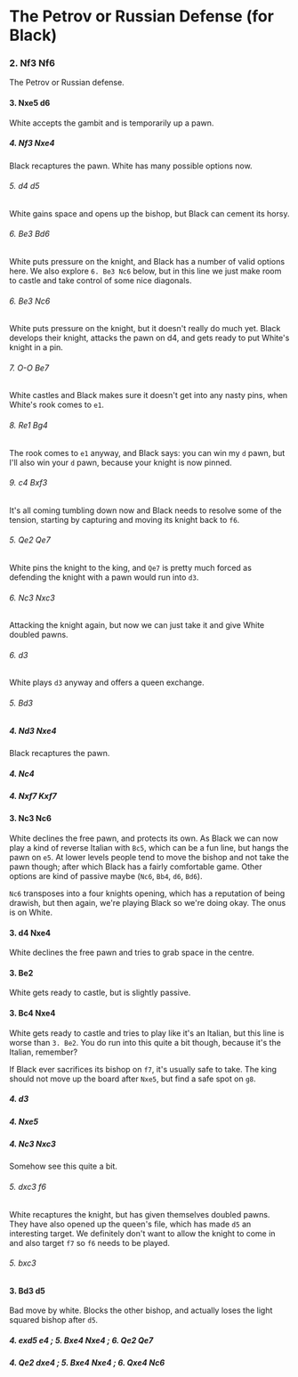 # The Petrov or Russian Defense (for Black)

### 2. Nf3 Nf6

The Petrov or Russian defense.

#### 3. Nxe5 d6

White accepts the gambit and is temporarily up a pawn.

##### 4. Nf3 Nxe4

Black recaptures the pawn. White has many possible options now. 

###### 5. d4 d5

White gains space and opens up the bishop, but Black can cement its horsy.

###### 6. Be3 Bd6

White puts pressure on the knight, and Black has a number of valid options 
here. We also explore `6. Be3 Nc6` below, but in this line we just make room 
to castle and take control of some nice diagonals.

###### 6. Be3 Nc6

White puts pressure on the knight, but it doesn't really do much yet. 
Black develops their knight, attacks the pawn on d4, and gets ready 
to put White's knight in a pin.

###### 7. O-O Be7

White castles and Black makes sure it doesn't get into any nasty pins, when 
White's rook comes to `e1`.

###### 8. Re1 Bg4

The rook comes to `e1` anyway, and Black says: you can win my `d` pawn, but
I'll also win your `d` pawn, because your knight is now pinned.

###### 9. c4 Bxf3

It's all coming tumbling down now and Black needs to resolve some of the
tension, starting by capturing and moving its knight back to `f6`.

###### 5. Qe2 Qe7

White pins the knight to the king, and `Qe7` is pretty much forced as 
defending the knight with a pawn would run into `d3`.

###### 6. Nc3 Nxc3

Attacking the knight again, but now we can just take it and give White 
doubled pawns.

###### 6. d3

White plays `d3` anyway and offers a queen exchange.

###### 5. Bd3

##### 4. Nd3 Nxe4

Black recaptures the pawn. 

##### 4. Nc4

##### 4. Nxf7 Kxf7

#### 3. Nc3 Nc6

White declines the free pawn, and protects its own. As Black we can now play a
kind of reverse Italian with `Bc5`, which can be a fun line, but hangs the pawn
on `e5`. At lower levels people tend to move the bishop and not take the pawn
though; after which Black has a fairly comfortable game. Other options are kind
of passive maybe (`Nc6`, `Bb4`, `d6`, `Bd6`).

`Nc6` transposes into a four knights opening, which has a reputation of being
drawish, but then again, we're playing Black so we're doing okay. The onus is
on White.

#### 3. d4 Nxe4

White declines the free pawn and tries to grab space in the centre.

#### 3. Be2

White gets ready to castle, but is slightly passive.

#### 3. Bc4 Nxe4

White gets ready to castle and tries to play like it's an Italian, but this
line is worse than `3. Be2`. You do run into this quite a bit though, because 
it's the Italian, remember?

If Black ever sacrifices its bishop on `f7`, it's usually safe to take. The 
king should not move up the board after `Nxe5`, but find a safe spot on `g8`.

##### 4. d3 

##### 4. Nxe5

##### 4. Nc3 Nxc3

Somehow see this quite a bit.

###### 5. dxc3 f6

White recaptures the knight, but has given themselves doubled pawns. They have 
also opened up the queen's file, which has made `d5` an interesting target. We 
definitely don't want to allow the knight to come in and also target `f7` so 
`f6` needs to be played.


###### 5. bxc3

#### 3. Bd3 d5

Bad move by white. Blocks the other bishop, and actually loses the light
squared bishop after `d5`.

##### 4. exd5 e4 ; 5. Bxe4 Nxe4 ; 6. Qe2 Qe7

##### 4. Qe2 dxe4 ; 5. Bxe4 Nxe4 ; 6. Qxe4 Nc6

